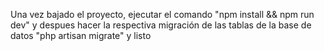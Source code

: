 Una vez bajado el proyecto, ejecutar el comando "npm install && npm run dev"
y despues hacer la respectiva migración de las tablas de la base de datos "php artisan migrate" y listo
